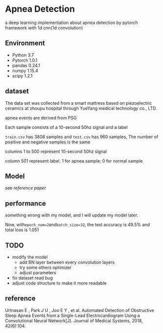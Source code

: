 # Apnea Detection
a deep learning implementation about apnea detection by pytorch framework with 1d cnn(1d convolution)
 
## Environment
- Python 3.7
- Pytorch 1.0.1
- pandas 0.24.1
- numpy 1.15.4
- scipy 1.2.1

## dataset
The data set was collected from a smart mattress based on piezoelectric ceramics at zhoupu hospital 
through YueYang medical technology co., LTD. 

apnea events are derived from PSG

Each sample consists of a 10-second 50hz signal and a label

`train.csv` has 3808 samples and `test.csv` has 960 samples, The number of positive and negative samples is the same

columns 1 to 500 represent 10-second 50hz signal

column 501 represent label. 1 for apnea sample; 0 for normal sample

## Model
see *reference paper* 

## performance
something wrong with my model, and I will update my model later.

Now, with`epoch_num=2`and`batch_size=32`, the test accuracy is 49.5% and total loss is 1.051

## TODO
- modify the model
    - add BN layer between every convolution layers
    - try some others optimizer
    - adjust parameters
- fix dataset read bug
- adjust code structure to make it more readable

## reference
Urtnasan E , Park J U , Joo E Y , et al. 
Automated Detection of Obstructive Sleep Apnea Events from a Single-Lead Electrocardiogram Using a Convolutional Neural Network[J]. 
Journal of Medical Systems, 2018, 42(6):104.